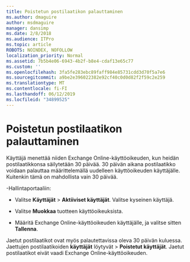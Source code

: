 ```yaml
---
title: Poistetun postilaatikon palauttaminen
ms.author: dmaguire
author: msdmaguire
manager: dansimp
ms.date: 2/8/2018
ms.audience: ITPro
ms.topic: article
ROBOTS: NOINDEX, NOFOLLOW
localization_priority: Normal
ms.assetid: 7b5b4e06-6943-4b2f-b8e4-cdaf13e65c77
ms.custom: ''
ms.openlocfilehash: 3fa5fe283ebc89faff984e85731cdd3d70f5a7e6
ms.sourcegitcommit: a9be2e396022382e92cf40c0d0d82f2f59c2e259
ms.translationtype: MT
ms.contentlocale: fi-FI
ms.lasthandoff: 06/12/2019
ms.locfileid: "34899525"
---
```

# <a name="restore-a-deleted-mailbox"></a>Poistetun postilaatikon palauttaminen

Käyttäjä menettää niiden Exchange Online-käyttöoikeuden, kun heidän postilaatikkonsa säilytetään 30 päivää. 30 päivän aikana postilaatikko voidaan palauttaa määrittelemällä uudelleen käyttöoikeuden käyttäjälle. Kuitenkin tämä on mahdollista vain 30 päivää.
  
-Hallintaportaaliin:
  
- Valitse **Käyttäjät** \> **Aktiiviset käyttäjät**. Valitse kyseinen käyttäjä.

- Valitse **Muokkaa** tuotteen käyttöoikeuksista.

- Määritä Exchange Online-käyttöoikeuden käyttäjälle, ja valitse sitten **Tallenna**.

Jaetut postilaatikot ovat myös palautettavissa oleva 30 päivän kuluessa. Jaettujen postilaatikoiden **käyttäjät** löytyvät \> **Poistetut käyttäjät**. Jaetut postilaatikot eivät vaadi Exchange Online-käyttöoikeuden.
  